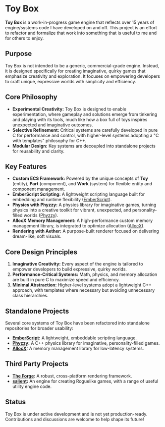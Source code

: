 # Toy Box  

**Toy Box** is a work-in-progress game engine that reflects over 15 years of engine/systems code I have developed on and off. This project is an effort to refactor and formalize that work into something that is useful to me and for others to enjoy.

## **Purpose**  
Toy Box is not intended to be a generic, commercial-grade engine. Instead, it is designed specifically for creating imaginative, quirky games that emphasize creativity and exploration. It focuses on empowering developers to craft unique, expressive worlds with simplicity and efficiency.

## **Core Philosophy**  
- **Experimental Creativity:** Toy Box is designed to enable experimentation, where gameplay and solutions emerge from tinkering and playing with its tools, much like how a box full of toys inspires unexpected and imaginative outcomes.
- **Selective Refinement:** Critical systems are carefully developed in pure C for performance and control, with higher-level systems adopting a "C with templates" philosophy for C++.  
- **Modular Design:** Key systems are decoupled into standalone projects for reusability and clarity.

## **Key Features**  
- **Custom ECS Framework:** Powered by the unique concepts of **Toy** (entity), **Part** (component), and **Work** (system) for flexible entity and component management.  
- **EmberScript Scripting:** A lightweight scripting language built for embedding and runtime flexibility ([EmberScript](https://github.com/simondevenish/EmberScript)).  
- **Physics with Phyzzy:** A physics library for imaginative games, turning physics into a creative toolkit for vibrant, unexpected, and personality-filled worlds ([Phyzzy](https://github.com/simondevenish/Phyzzy)).  
- **AllocX Memory Management:** A high-performance custom memory management library, is integrated to optimize allocation ([AllocX](https://github.com/simondevenish/AllocX)).  
- **Rendering with Aether:** A purpose-built renderer focused on delivering dream-like, soft visuals.  

## **Core Design Principles**  
1. **Imaginative Creativity:** Every aspect of the engine is tailored to empower developers to build expressive, quirky worlds.  
2. **Performance-Critical Systems:** Math, physics, and memory allocation are built in pure C to maximize speed and efficiency.  
3. **Minimal Abstraction:** Higher-level systems adopt a lightweight C++ approach, with templates where necessary but avoiding unnecessary class hierarchies.  

## **Standalone Projects**  
Several core systems of Toy Box have been refactored into standalone repositories for broader usability:  
- **[EmberScript](https://github.com/simondevenish/EmberScript):** A lightweight, embeddable scripting language.  
- **[Phyzzy](https://github.com/simondevenish/Phyzzy):** A C++ physics library for imaginative, personality-filled games.  
- **[AllocX](https://github.com/simondevenish/AllocX):** A memory management library for low-latency systems.

## **Third Party Projects**  
- **[The Forge](https://github.com/ConfettiFX/The-Forge):** A robust, cross-platform rendering framework.
- **[salient](https://github.com/simondevenish/salient):** An engine for creating Roguelike games, with a range of useful utility engine code.

## **Status**  
Toy Box is under active development and is not yet production-ready. Contributions and discussions are welcome to help shape its future!  
